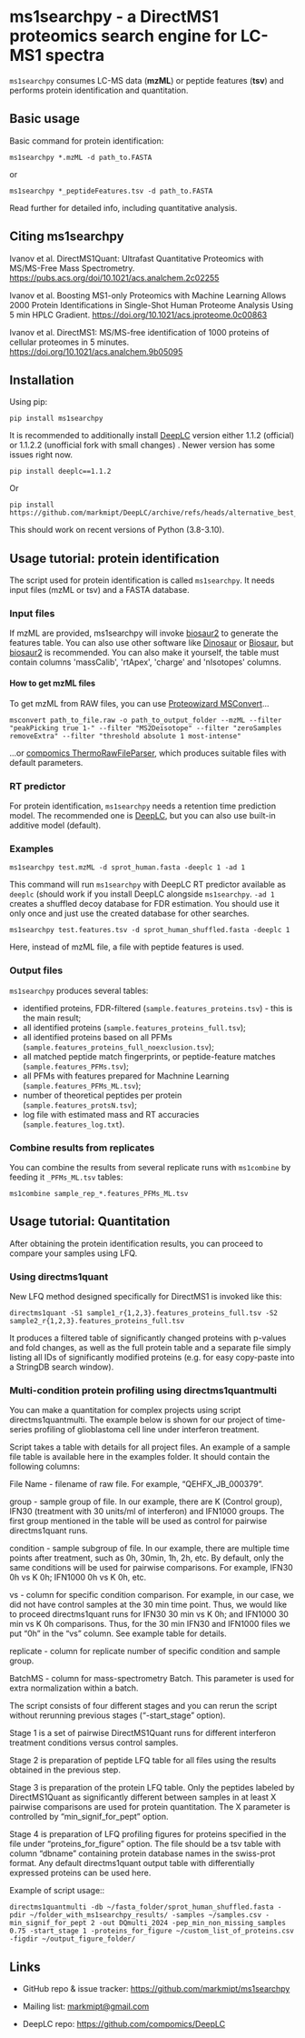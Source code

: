# ms1searchpy - a DirectMS1 proteomics search engine for LC-MS1 spectra

`ms1searchpy` consumes LC-MS data (**mzML**) or peptide features (**tsv**) and performs protein identification and quantitation.

## Basic usage

Basic command for protein identification:

    ms1searchpy *.mzML -d path_to.FASTA

or

    ms1searchpy *_peptideFeatures.tsv -d path_to.FASTA

Read further for detailed info, including quantitative analysis.

## Citing ms1searchpy

Ivanov et al. DirectMS1Quant: Ultrafast Quantitative Proteomics with MS/MS-Free Mass Spectrometry. https://pubs.acs.org/doi/10.1021/acs.analchem.2c02255

Ivanov et al. Boosting MS1-only Proteomics with Machine Learning Allows 2000 Protein Identifications in Single-Shot Human Proteome Analysis Using 5 min HPLC Gradient. https://doi.org/10.1021/acs.jproteome.0c00863

Ivanov et al. DirectMS1: MS/MS-free identification of 1000 proteins of cellular proteomes in 5 minutes. https://doi.org/10.1021/acs.analchem.9b05095

## Installation

Using pip:

    pip install ms1searchpy

It is recommended to additionally install [DeepLC](https://github.com/compomics/DeepLC) version either 1.1.2 (official) or 1.1.2.2 (unofficial fork with small changes) . Newer version has some issues right now.

    pip install deeplc==1.1.2

Or

    pip install https://github.com/markmipt/DeepLC/archive/refs/heads/alternative_best_model.zip

This should work on recent versions of Python (3.8-3.10).

## Usage tutorial: protein identification

The script used for protein identification is called `ms1searchpy`. It needs input files (mzML or tsv) and a FASTA database.

### Input files

If mzML are provided, ms1searchpy will invoke [biosaur2](https://github.com/markmipt/biosaur2) to generate the features table.
You can also use other software like [Dinosaur](https://github.com/fickludd/dinosaur) or [Biosaur](https://github.com/abdrakhimov1/Biosaur),
but [biosaur2](https://github.com/markmipt/biosaur2) is recommended. You can also make it yourself,
the table must contain columns 'massCalib', 'rtApex', 'charge' and 'nIsotopes' columns.

#### How to get mzML files

To get mzML from RAW files, you can use [Proteowizard MSConvert](https://proteowizard.sourceforge.io/download.html)...

    msconvert path_to_file.raw -o path_to_output_folder --mzML --filter "peakPicking true 1-" --filter "MS2Deisotope" --filter "zeroSamples removeExtra" --filter "threshold absolute 1 most-intense"

...or [compomics ThermoRawFileParser](https://github.com/compomics/ThermoRawFileParser), which produces suitable files
with default parameters.

### RT predictor

For protein identification, `ms1searchpy` needs a retention time prediction model. The recommended one is [DeepLC](https://github.com/compomics/DeepLC),
but you can also use built-in additive model (default).

### Examples

    ms1searchpy test.mzML -d sprot_human.fasta -deeplc 1 -ad 1

This command will run `ms1searchpy` with DeepLC RT predictor available as `deeplc` (should work if you install DeepLC
alongside `ms1searchpy`. `-ad 1` creates a shuffled decoy database for FDR estimation.
You should use it only once and just use the created database for other searches.

    ms1searchpy test.features.tsv -d sprot_human_shuffled.fasta -deeplc 1

Here, instead of mzML file, a file with peptide features is used.

### Output files

`ms1searchpy` produces several tables:
 - identified proteins, FDR-filtered (`sample.features_proteins.tsv`) - this is the main result;
 - all identified proteins (`sample.features_proteins_full.tsv`);
 - all identified proteins based on all PFMs (`sample.features_proteins_full_noexclusion.tsv`);
 - all matched peptide match fingerprints, or peptide-feature matches (`sample.features_PFMs.tsv`);
 - all PFMs with features prepared for Machnine Learning (`sample.features_PFMs_ML.tsv`);
 - number of theoretical peptides per protein (`sample.features_protsN.tsv`);
 - log file with estimated mass and RT accuracies (`sample.features_log.txt`).

### Combine results from replicates

You can combine the results from several replicate runs with `ms1combine` by feeding it `_PFMs_ML.tsv` tables:

    ms1combine sample_rep_*.features_PFMs_ML.tsv

## Usage tutorial: Quantitation

After obtaining the protein identification results, you can proceed to compare your samples using LFQ.

### Using directms1quant

New LFQ method designed specifically for DirectMS1 is invoked like this:

    directms1quant -S1 sample1_r{1,2,3}.features_proteins_full.tsv -S2 sample2_r{1,2,3}.features_proteins_full.tsv

It produces a filtered table of significantly changed proteins with p-values and fold changes,
as well as the full protein table and a separate file simply listing all
IDs of significantly modified proteins (e.g. for easy copy-paste into a StringDB search window).


### Multi-condition protein profiling using directms1quantmulti

You can make a quantitation for complex projects using script directms1quantmulti. The example below is shown for our project of time-series profiling of glioblastoma cell line under interferon treatment.

Script takes a table with details for all project files. An example of a sample file table is available here in the examples folder. It should contain the following columns:

File Name - filename of raw file. For example, “QEHFX_JB_000379”.

group - sample group of file. In our example, there are K (Control group), IFN30 (treatment with 30 units/ml of interferon) and IFN1000 groups. The first group mentioned in the table will be used as control for pairwise directms1quant runs.  

condition - sample subgroup of file. In our example, there are multiple time points after treatment, such as 0h, 30min, 1h, 2h, etc. By default, only the same conditions will be used for pairwise comparisons. For example, IFN30 0h vs K 0h; IFN1000 0h vs K 0h, etc.

vs - column for specific condition comparison. For example, in our case, we did not have control samples at the 30 min time point. Thus, we would like to proceed directms1quant runs for IFN30 30 min vs K 0h; and IFN1000 30 min vs K 0h comparisons. Thus, for the 30 min IFN30 and IFN1000 files we put “0h” in the “vs” column. See example table for details.

replicate - column for replicate number of specific condition and sample group.

BatchMS - column for mass-spectrometry Batch. This parameter is used for extra normalization within a batch.


The script consists of four different stages and you can rerun the script without rerunning previous stages (“-start_stage” option).

Stage 1 is a set of pairwise DirectMS1Quant runs for different interferon treatment conditions versus control samples.

Stage 2 is preparation of peptide LFQ table for all files using the results obtained in the previous step.

Stage 3 is preparation of the protein LFQ table. Only the peptides labeled by DirectMS1Quant as significantly different between samples in at least X pairwise comparisons are used for protein quantitation. The X parameter is controlled by “min_signif_for_pept” option.

Stage 4 is preparation of LFQ profiling figures for proteins specified in the file under “proteins_for_figure” option. The file should be a tsv table with column “dbname” containing protein database names in the swiss-prot format. Any default directms1quant output table with differentially expressed proteins can be used here.


Example of script usage::

    directms1quantmulti -db ~/fasta_folder/sprot_human_shuffled.fasta -pdir ~/folder_with_ms1searchpy_results/ -samples ~/samples.csv -min_signif_for_pept 2 -out DQmulti_2024 -pep_min_non_missing_samples 0.75 -start_stage 1 -proteins_for_figure ~/custom_list_of_proteins.csv -figdir ~/output_figure_folder/

## Links

- GitHub repo & issue tracker: https://github.com/markmipt/ms1searchpy
- Mailing list: markmipt@gmail.com

- DeepLC repo: https://github.com/compomics/DeepLC
